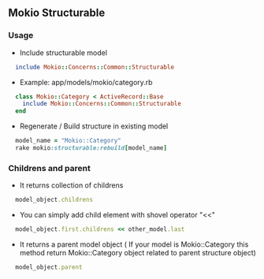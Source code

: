 ## Mokio Structurable


### Usage

- Include structurable model
```ruby
  include Mokio::Concerns::Common::Structurable
```

- Example: app/models/mokio/category.rb

```ruby
  class Mokio::Category < ActiveRecord::Base
    include Mokio::Concerns::Common::Structurable
  end
```

- Regenerate / Build structure in existing model

```ruby
  model_name = "Mokio::Category"
  rake mokio:structurable:rebuild[model_name]

```
### Childrens and parent

- It returns collection of childrens
```ruby
  model_object.childrens
```
- You can simply add child element with shovel operator "<<"

```ruby
  model_object.first.childrens << other_model.last
```

- It returns a parent model object ( If your model is Mokio::Category this method return Mokio::Category object related to parent structure object)

```ruby
  model_object.parent
```